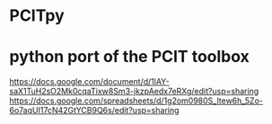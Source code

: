 # PCITpy
# python port of the PCIT toolbox

https://docs.google.com/document/d/1lAY-saX1TuH2sO2Mk0cqaTixw8Sm3-jkzpAedx7eRXg/edit?usp=sharing
https://docs.google.com/spreadsheets/d/1g2om0980S_ltew6h_5Zo-6o7aqUI17cN42GtYCB9Q6s/edit?usp=sharing
